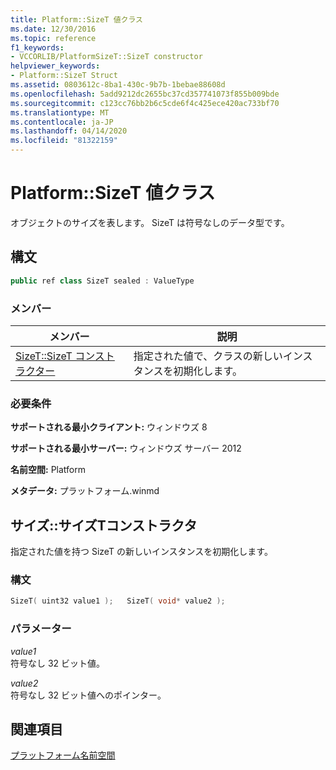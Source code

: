 ```yaml
---
title: Platform::SizeT 値クラス
ms.date: 12/30/2016
ms.topic: reference
f1_keywords:
- VCCORLIB/PlatformSizeT::SizeT constructor
helpviewer_keywords:
- Platform::SizeT Struct
ms.assetid: 0803612c-8ba1-430c-9b7b-1bebae88608d
ms.openlocfilehash: 5add9212dc2655bc37cd357741073f855b009bde
ms.sourcegitcommit: c123cc76bb2b6c5cde6f4c425ece420ac733bf70
ms.translationtype: MT
ms.contentlocale: ja-JP
ms.lasthandoff: 04/14/2020
ms.locfileid: "81322159"
---
```

# <a name="platformsizet-value-class"></a>Platform::SizeT 値クラス

オブジェクトのサイズを表します。 SizeT は符号なしのデータ型です。

## <a name="syntax"></a>構文

```cpp
public ref class SizeT sealed : ValueType
```

### <a name="members"></a>メンバー

|メンバー|説明|
|------------|-----------------|
|[SizeT::SizeT コンストラクター](#ctor)|指定された値で、クラスの新しいインスタンスを初期化します。|

### <a name="requirements"></a>必要条件

**サポートされる最小クライアント:** ウィンドウズ 8

**サポートされる最小サーバー:** ウィンドウズ サーバー 2012

**名前空間:** Platform

**メタデータ:** プラットフォーム.winmd

## <a name="sizetsizet-constructor"></a><a name="ctor"></a>サイズ::サイズTコンストラクタ

指定された値を持つ SizeT の新しいインスタンスを初期化します。

### <a name="syntax"></a>構文

```cpp
SizeT( uint32 value1 );   SizeT( void* value2 );
```

### <a name="parameters"></a>パラメーター

*value1*<br/>
符号なし 32 ビット値。

*value2*<br/>
符号なし 32 ビット値へのポインター。

## <a name="see-also"></a>関連項目

[プラットフォーム名前空間](../cppcx/platform-namespace-c-cx.md)
